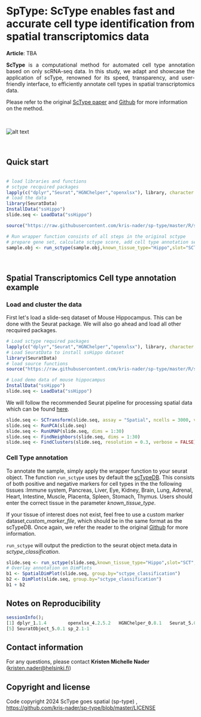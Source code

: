 
# SpType: ScType enables fast and accurate cell type identification from spatial transcriptomics data


**Article**: TBA

<p style="text-align:justify;"> <b>ScType</b> is a computational method for automated cell type annotation based on only scRNA-seq data. In this study, we adapt and showcase the application of scType, renowned for its speed, transparency, and user-friendly interface, to efficiently annotate cell types in spatial transcriptomics data.
  
Please refer to the original <a href="https://www.nature.com/articles/s41467-022-28803-w" target="_blank">ScType paper</a>  and <a href="https://github.com/IanevskiAleksandr/sc-type" target="_blank">Github</a> for more information on the method.


<br>

![alt text](https://github.com/IanevskiAleksandr/sc-type/blob/master/ScTypePlan.png)

<br>

## Quick start

```R

# load libraries and functions
# sctype recquired packages
lapply(c("dplyr","Seurat","HGNChelper","openxlsx"), library, character.only = T)
# load the data
library(SeuratData)
InstallData("ssHippo")
slide.seq <- LoadData("ssHippo")

source("https://raw.githubusercontent.com/kris-nader/sp-type/master/R/sp-type.R"); 

# Run wrapper function consists of all steps in the original sctype
# prepare gene set, calculate sctype score, add cell type annotation seurat object meta.data
sample.obj <- run_sctype(sample.obj,known_tissue_type="Hippo",slot="SCT",custom_marker_file=db_hippo)

```

<br>

## Spatial Transcriptomics Cell type annotation example 

### Load and cluster the data


First let's load a slide-seq dataset of Mouse Hippocampus. This can be done with the Seurat package. We will also go ahead and load all other recquired packages. 

```R
# Load sctype required packages
lapply(c("dplyr","Seurat","HGNChelper","openxlsx"), library, character.only = T)
# Load SeuratData to install ssHippo dataset
library(SeuratData)
# load source functions
source("https://raw.githubusercontent.com/kris-nader/sp-type/master/R/sp-type.R");

# Load demo data of mouse hippocampus
InstallData("ssHippo")
slide.seq <- LoadData("ssHippo")
```

We will follow the recommended Seurat pipeline for processing spatial data which can be found <a href="https://satijalab.org/seurat/articles/spatial_vignette#slide-seq" target="_blank">here</a>. 

```R
slide.seq <- SCTransform(slide.seq, assay = "Spatial", ncells = 3000, verbose = FALSE)
slide.seq <- RunPCA(slide.seq)
slide.seq <- RunUMAP(slide.seq, dims = 1:30)
slide.seq <- FindNeighbors(slide.seq, dims = 1:30)
slide.seq <- FindClusters(slide.seq, resolution = 0.3, verbose = FALSE)
```

### Cell Type annotation
To annotate the sample, simply apply the wrapper function to your seurat object. The function <code>run_sctype</code> uses by default the <a href="https://github.com/IanevskiAleksandr/sc-type/blob/master/ScTypeDB_full.xlsx" target="_blank">scTypeDB</a>. This consists of both positive and negative markers for cell types in the the following tissues :Immune system, Pancreas, Liver, Eye, Kidney, Brain, Lung, Adrenal, Heart, Intestine, Muscle, Placenta, Spleen, Stomach, Thymus. Users should enter the correct tissue in the parameter _known_tissue_type_. 

If your tissue of interest does not exist, feel free to use a custom marker dataset,_custom_marker_file_, which should be in the same format as the scTypeDB. Once again, we refer the reader to the original <a href="https://github.com/IanevskiAleksandr/sc-type" target="_blank">Github</a> for more information. 

<code>run_sctype</code> will output the prediction to the seurat object meta.data in _sctype_classification_.

```R
slide.seq <- run_sctype(slide.seq,known_tissue_type="Hippo",slot="SCT",custom_marker_fil_="https://raw.githubusercontent.com/kris-nader/sp-type/master/scTypeDB_Hippo.xlsx")
# Overlay annotation on DimPlots
b1 <- SpatialDimPlot(slide.seq, group.by="sctype_classification")
b2 <- DimPlot(slide.seq, group.by="sctype_classification")
b1 + b2
```


## Notes on Reproducibility
```R
sessionInfo();
[1] dplyr_1.1.4        openxlsx_4.2.5.2   HGNChelper_0.8.1   Seurat_5.0.1      
[5] SeuratObject_5.0.1 sp_2.1-1             
```

## Contact information
For any questions, please contact **Kristen Michelle Nader** (kristen.nader@helsinki.fi)

## Copyright and license

Code copyright 2024 ScType goes spatial (sp-type) , https://github.com/kris-nader/sp-type/blob/master/LICENSE
